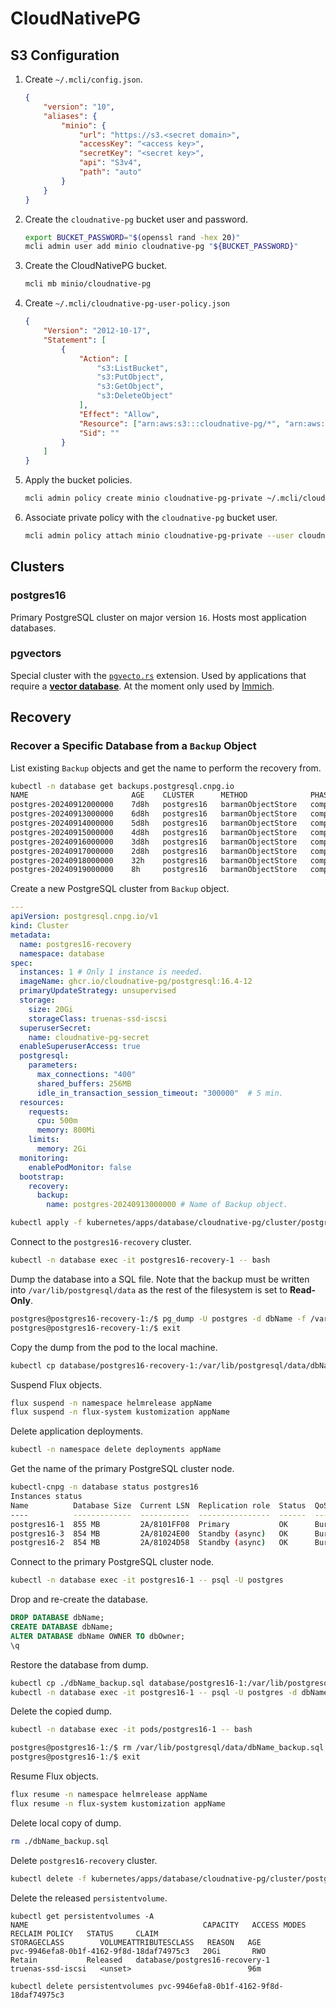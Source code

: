 # CloudNativePG

## S3 Configuration

1. Create `~/.mcli/config.json`.

    ```json
    {
        "version": "10",
        "aliases": {
            "minio": {
                "url": "https://s3.<secret domain>",
                "accessKey": "<access key>",
                "secretKey": "<secret key>",
                "api": "S3v4",
                "path": "auto"
            }
        }
    }
    ```

2. Create the `cloudnative-pg` bucket user and password.

    ```sh
    export BUCKET_PASSWORD="$(openssl rand -hex 20)"
    mcli admin user add minio cloudnative-pg "${BUCKET_PASSWORD}"
    ```

3. Create the CloudNativePG bucket.

    ```sh
    mcli mb minio/cloudnative-pg
    ```

4. Create `~/.mcli/cloudnative-pg-user-policy.json`

    ```json
    {
        "Version": "2012-10-17",
        "Statement": [
            {
                "Action": [
                    "s3:ListBucket",
                    "s3:PutObject",
                    "s3:GetObject",
                    "s3:DeleteObject"
                ],
                "Effect": "Allow",
                "Resource": ["arn:aws:s3:::cloudnative-pg/*", "arn:aws:s3:::cloudnative-pg"],
                "Sid": ""
            }
        ]
    }
    ```

5. Apply the bucket policies.

    ```sh
    mcli admin policy create minio cloudnative-pg-private ~/.mcli/cloudnative-pg-user-policy.json
    ```

6. Associate private policy with the `cloudnative-pg` bucket user.

    ```sh
    mcli admin policy attach minio cloudnative-pg-private --user cloudnative-pg
    ```

## Clusters

### postgres16

Primary PostgreSQL cluster on major version `16`. Hosts most application databases.

### pgvectors

Special cluster with the [`pgvecto.rs`](https://github.com/tensorchord/cloudnative-pgvecto.rs) extension. Used by applications that require a [**vector database**](https://en.wikipedia.org/wiki/Vector_database). At the moment only used by [Immich](../../media/immich/).

## Recovery

### Recover a Specific Database from a `Backup` Object

List existing `Backup` objects and get the name to perform the recovery from.

```sh
kubectl -n database get backups.postgresql.cnpg.io
NAME                       AGE    CLUSTER      METHOD              PHASE       ERROR
postgres-20240912000000    7d8h   postgres16   barmanObjectStore   completed
postgres-20240913000000    6d8h   postgres16   barmanObjectStore   completed
postgres-20240914000000    5d8h   postgres16   barmanObjectStore   completed
postgres-20240915000000    4d8h   postgres16   barmanObjectStore   completed
postgres-20240916000000    3d8h   postgres16   barmanObjectStore   completed
postgres-20240917000000    2d8h   postgres16   barmanObjectStore   completed
postgres-20240918000000    32h    postgres16   barmanObjectStore   completed
postgres-20240919000000    8h     postgres16   barmanObjectStore   completed
```

Create a new PostgreSQL cluster from `Backup` object.

```yaml
---
apiVersion: postgresql.cnpg.io/v1
kind: Cluster
metadata:
  name: postgres16-recovery
  namespace: database
spec:
  instances: 1 # Only 1 instance is needed.
  imageName: ghcr.io/cloudnative-pg/postgresql:16.4-12
  primaryUpdateStrategy: unsupervised
  storage:
    size: 20Gi
    storageClass: truenas-ssd-iscsi
  superuserSecret:
    name: cloudnative-pg-secret
  enableSuperuserAccess: true
  postgresql:
    parameters:
      max_connections: "400"
      shared_buffers: 256MB
      idle_in_transaction_session_timeout: "300000"  # 5 min.
  resources:
    requests:
      cpu: 500m
      memory: 800Mi
    limits:
      memory: 2Gi
  monitoring:
    enablePodMonitor: false
  bootstrap:
    recovery:
      backup:
        name: postgres-20240913000000 # Name of Backup object.
```

```sh
kubectl apply -f kubernetes/apps/database/cloudnative-pg/cluster/postgres16/postgres16-recovery.yaml
```

Connect to the `postgres16-recovery` cluster.

```sh
kubectl -n database exec -it postgres16-recovery-1 -- bash
```

Dump the database into a SQL file. Note that the backup must be written into `/var/lib/postgresql/data` as the rest of the filesystem is set to **Read-Only**.

```sh
postgres@postgres16-recovery-1:/$ pg_dump -U postgres -d dbName -f /var/lib/postgresql/data/dbName_backup.sql
postgres@postgres16-recovery-1:/$ exit
```

Copy the dump from the pod to the local machine.

```sh
kubectl cp database/postgres16-recovery-1:/var/lib/postgresql/data/dbName_backup.sql ./dbName_backup.sql
```

Suspend Flux objects.

```sh
flux suspend -n namespace helmrelease appName
flux suspend -n flux-system kustomization appName
```

Delete application deployments.

```sh
kubectl -n namespace delete deployments appName
```

Get the name of the primary PostgreSQL cluster node.

```sh
kubectl-cnpg -n database status postgres16
Instances status
Name          Database Size  Current LSN  Replication role  Status  QoS        Manager Version  Node
----          -------------  -----------  ----------------  ------  ---        ---------------  ----
postgres16-1  855 MB         2A/8101FF08  Primary           OK      Burstable  1.24.0           k8s-2
postgres16-3  854 MB         2A/81024E00  Standby (async)   OK      Burstable  1.24.0           k8s-5
postgres16-2  854 MB         2A/81024D58  Standby (async)   OK      Burstable  1.24.0           k8s-4
```

Connect to the primary PostgreSQL cluster node.

```sh
kubectl -n database exec -it postgres16-1 -- psql -U postgres
```

Drop and re-create the database.

 ```sql
DROP DATABASE dbName;
CREATE DATABASE dbName;
ALTER DATABASE dbName OWNER TO dbOwner;
\q
 ```

Restore the database from dump.

 ```sh
kubectl cp ./dbName_backup.sql database/postgres16-1:/var/lib/postgresql/data/dbName_backup.sql
kubectl -n database exec -it postgres16-1 -- psql -U postgres -d dbName -f /var/lib/postgresql/data/dbName_backup.sql
 ```

Delete the copied dump.

```sh
kubectl -n database exec -it pods/postgres16-1 -- bash
```

```sh
postgres@postgres16-1:/$ rm /var/lib/postgresql/data/dbName_backup.sql
postgres@postgres16-1:/$ exit
```

Resume Flux objects.

```sh
flux resume -n namespace helmrelease appName
flux resume -n flux-system kustomization appName
```

Delete local copy of dump.

```sh
rm ./dbName_backup.sql
```

Delete `postgres16-recovery` cluster.

```sh
kubectl delete -f kubernetes/apps/database/cloudnative-pg/cluster/postgres16/postgres16-recovery.yaml
```

Delete the released `persistentvolume`.

```
kubectl get persistentvolumes -A
NAME                                       CAPACITY   ACCESS MODES   RECLAIM POLICY   STATUS     CLAIM                                                     STORAGECLASS        VOLUMEATTRIBUTESCLASS   REASON   AGE
pvc-9946efa8-0b1f-4162-9f8d-18daf74975c3   20Gi       RWO            Retain           Released   database/postgres16-recovery-1                            truenas-ssd-iscsi   <unset>                          96m

kubectl delete persistentvolumes pvc-9946efa8-0b1f-4162-9f8d-18daf74975c3
```
